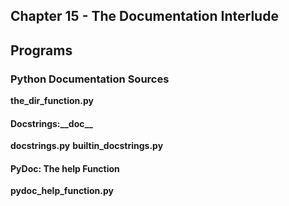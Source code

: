 ## Chapter 15 - The Documentation Interlude

## Programs

### Python Documentation Sources
**the_dir_function.py** 

#### Docstrings:\_\_doc\_\_
**docstrings.py**
**builtin_docstrings.py** 

#### PyDoc: The help Function
**pydoc_help_function.py** 
